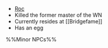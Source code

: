 - [Roc](https://dwarffortresswiki.org/index.php/Roc)
- Killed the former master of the WN
- Currently resides at [[Bridgefame]]
- Has an egg

%%Minor NPCs%%